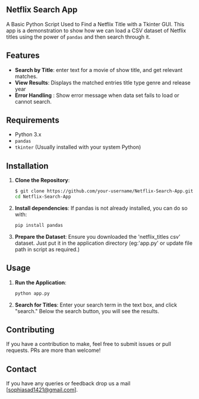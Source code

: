 ## Netflix Search App

A Basic Python Script Used to Find a Netflix Title with a Tkinter GUI. This app is a demonstration to show how we can load a CSV dataset of Netflix titles using the power of `pandas` and then search through it.

## Features

- **Search by Title**: enter text for a movie of show title, and get relevant matches.
- **View Results**: Displays the matched entries title type genre and release year
- **Error Handling** : Show error message when data set fails to load or cannot search.

## Requirements

- Python 3.x
- `pandas`
- `tkinter` (Usually installed with your system Python)

## Installation

1. **Clone the Repository**:
   ```bash
   $ git clone https://github.com/your-username/Netflix-Search-App.git
   cd Netflix-Search-App
   ```

2. **Install dependencies**:
If pandas is not already installed, you can do so with:
   ```bash
   pip install pandas
   ```

3. **Prepare the Dataset**:
Ensure you downloaded the 'netflix_titles csv' dataset. Just put it in the application directory (eg:'app.py' or update file path in script as required.)

## Usage

1. **Run the Application**:
   ```bash
   python app.py
   ```

2. **Search for Titles**:
Enter your search term in the text box, and click "search."
Below the search button, you will see the results.

## Contributing

If you have a contribution to make, feel free to submit issues or pull requests. PRs are more than welcome!

## Contact

If you have any queries or feedback drop us a mail [sophiasad1421@gmail.com].
